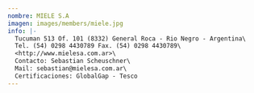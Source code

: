 ```yaml
---
nombre: MIELE S.A
imagen: images/members/miele.jpg
info: |-
  Tucuman 513 Of. 101 (8332) General Roca - Rio Negro - Argentina\
  Tel. (54) 0298 4430789 Fax. (54) 0298 4430789\
  <http://www.mielesa.com.ar>\
  Contacto: Sebastian Scheuschner\
  Mail: sebastian@mielesa.com.ar\
  Certificaciones: GlobalGap - Tesco
---
```


